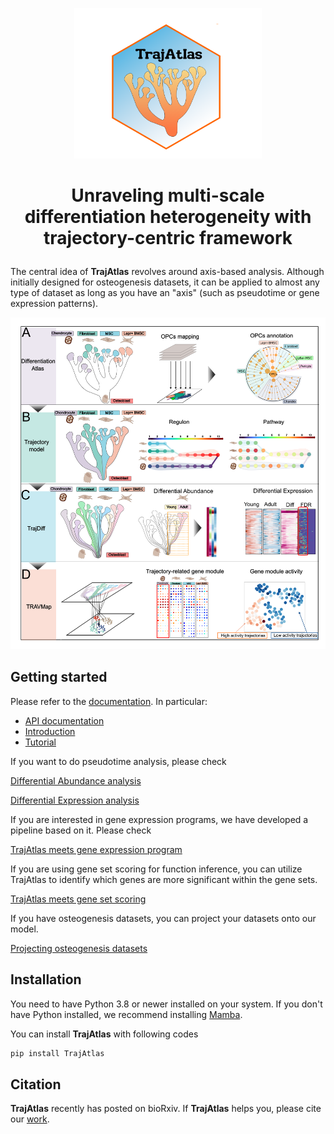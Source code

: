 <p align="center">
  <img width="300" src="img/logo.png">
</p>

<h1><p align="center">Unraveling multi-scale differentiation heterogeneity with trajectory-centric framework</p></h1>


The central idea of **TrajAtlas** revolves around axis-based analysis. Although initially designed for osteogenesis datasets, 
it can be applied to almost any type of dataset as long as you have an "axis" (such as pseudotime or gene expression patterns).

<p align="center">
  <img width="600" src="img/Fig1_v2.png">
</p>

## Getting started

Please refer to the [documentation](https://trajatlas.readthedocs.io/en/stable/). In particular:

- [API documentation](https://trajatlas.readthedocs.io/en/stable/api/index.html)
- [Introduction](https://trajatlas.readthedocs.io/en/stable/introduction/index.html)
- [Tutorial](https://trajatlas.readthedocs.io/en/stable/tutorial/index.html)

If you want to do pseudotime analysis, please check 


   [Differential Abundance analysis](https://trajatlas.readthedocs.io/en/stable/tutorial/Step2_differential_abundance.html)

   [Differential Expression analysis](https://trajatlas.readthedocs.io/en/stable/tutorial/step3_DE.html)


If you are interested in gene expression programs, we have developed a pipeline based on it. Please check 

  [TrajAtlas meets gene expression program](https://trajatlas.readthedocs.io/en/stable/tutorial/4.15_GEP.html)


If you are using gene set scoring for function inference, you can utilize TrajAtlas to identify which genes are more significant within the gene sets.

  [TrajAtlas meets gene set scoring](https://trajatlas.readthedocs.io/en/stable/tutorial/gssaxis.html)

If you have osteogenesis datasets, you can project your datasets onto our model.

   [Projecting osteogenesis datasets](https://trajatlas.readthedocs.io/en/stable/tutorial/1_OPCST_projecting.html)


## Installation

You need to have Python 3.8 or newer installed on your system. If you don't have Python installed, we recommend installing [Mamba](https://mamba.readthedocs.io/en/latest/installation/mamba-installation.html).

You can install **TrajAtlas** with following codes

```bash
pip install TrajAtlas
```

## Citation

**TrajAtlas** recently has posted on bioRxiv. If **TrajAtlas** helps you, please cite our [work](https://www.biorxiv.org/content/10.1101/2024.05.28.596174v1.full).